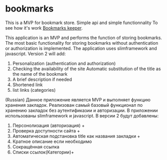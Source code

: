 # bookmarks
This is a MVP for bookmark store. Simple api and simple functionnality
To see how it's work [Bookmarks keeper](http://brown-fox.ru/). 

This application is an MVP and performs the function of storing bookmarks.
The most basic functionality for storing bookmarks without authentication or authorization is implemented.
The application uses slimframework and javascript.
Version 2 will add:
1. Personalization (authentication and authorization)
2. Checking the availability of the site
Automatic substitution of the title as the name of the bookmark
4. A brief description if needed
5. Shortened link
6. list links (categories)

(Russian)
Данное приложение является MVP и выполняет функцию хранения закладок.
Реализован самый базовый функционал по хранению закладок без аутентификазии и авторизации.
В приложении использованы slimframework и javascript.
В версии 2 будут добавлены:
1. Персонолизация (авторизация) +
2. Проверка доступности сайта +
3. Автоматическая подстановка title как названия закладки +
4. Кратное описание если необходимо
5. Сокращённая ссылка
6. Списки ссылок(Категории)+
